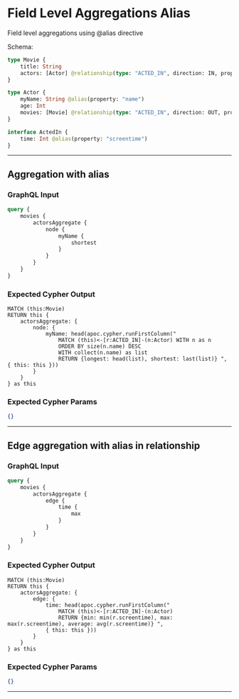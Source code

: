 # Field Level Aggregations Alias

Field level aggregations using @alias directive

Schema:

```graphql
type Movie {
    title: String
    actors: [Actor] @relationship(type: "ACTED_IN", direction: IN, properties: "ActedIn")
}

type Actor {
    myName: String @alias(property: "name")
    age: Int
    movies: [Movie] @relationship(type: "ACTED_IN", direction: OUT, properties: "ActedIn")
}

interface ActedIn {
    time: Int @alias(property: "screentime")
}
```

---

## Aggregation with alias

### GraphQL Input

```graphql
query {
    movies {
        actorsAggregate {
            node {
                myName {
                    shortest
                }
            }
        }
    }
}
```

### Expected Cypher Output

```cypher
MATCH (this:Movie)
RETURN this {
    actorsAggregate: {
        node: {
            myName: head(apoc.cypher.runFirstColumn("
                MATCH (this)<-[r:ACTED_IN]-(n:Actor) WITH n as n
                ORDER BY size(n.name) DESC
                WITH collect(n.name) as list
                RETURN {longest: head(list), shortest: last(list)} ", { this: this }))
        }
    }
} as this
```

### Expected Cypher Params

```json
{}
```

---

## Edge aggregation with alias in relationship

### GraphQL Input

```graphql
query {
    movies {
        actorsAggregate {
            edge {
                time {
                    max
                }
            }
        }
    }
}
```

### Expected Cypher Output

```cypher
MATCH (this:Movie)
RETURN this {
    actorsAggregate: {
        edge: {
            time: head(apoc.cypher.runFirstColumn("
                MATCH (this)<-[r:ACTED_IN]-(n:Actor)
                RETURN {min: min(r.screentime), max: max(r.screentime), average: avg(r.screentime)} ",
            { this: this }))
        }
    }
} as this
```

### Expected Cypher Params

```json
{}
```

---
